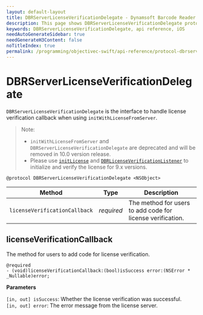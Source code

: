 ```yaml
---
layout: default-layout
title: DBRServerLicenseVerificationDelegate - Dynamsoft Barcode Reader iOS API Reference
description: This page shows DBRServerLicenseVerificationDelegate protocol of Dynamsoft Barcode Reader for iOS SDK.
keywords: DBRServerLicenseVerificationDelegate, api reference, iOS
needAutoGenerateSidebar: true
needGenerateH3Content: false
noTitleIndex: true
permalink: /programming/objectivec-swift/api-reference/protocol-dbrserverlicenseverificationdelegate.html
---
```


# DBRServerLicenseVerificationDelegate

`DBRServerLicenseVerificationDelegate` is the interface to handle license verification callback when using `initWithLicenseFromServer`.

> Note:  
>  
> - `initWithLicenseFromServer` and `DBRServerLicenseVerificationDelegate` are deprecated and will be removed in 10.0 version release.  
> - Please use [`initLicense`](primary-license.html#initlicense) and [`DBRLicenseVerificationListener`](protocol-dbrlicenseverificationlistener.html) to initialize and verify the license for 9.x versions.

```objc
@protocol DBRServerLicenseVerificationDelegate <NSObject>
```

| Method | Type | Description |
| ------ | ---- | ----------- |
| `licenseVerificationCallback` | *required* | The method for users to add code for license verification. |

## licenseVerificationCallback

The method for users to add code for license verification.

```objc
@required
- (void)licenseVerificationCallback:(bool)isSuccess error:(NSError * _Nullable)error;
```

**Parameters**

`[in, out] isSuccess`: Whether the license verification was successful.  
`[in, out] error`: The error message from the license server.
